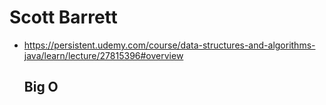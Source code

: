 # Scott Barrett
- https://persistent.udemy.com/course/data-structures-and-algorithms-java/learn/lecture/27815396#overview

  ## Big O
  
